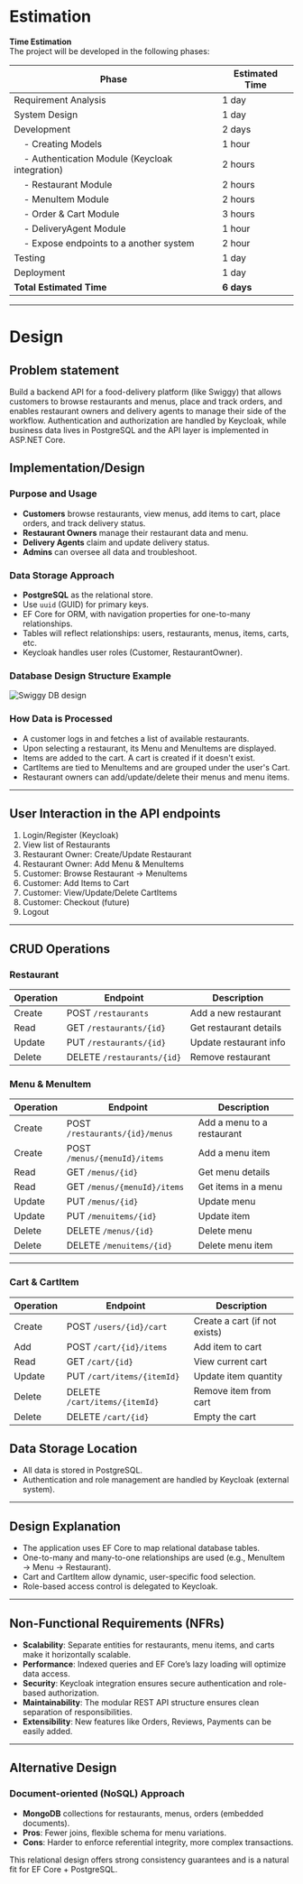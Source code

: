 # Estimation

**Time Estimation**  
The project will be developed in the following phases:

| Phase                              | Estimated Time  |
|------------------------------------|-----------------|
| Requirement Analysis               | 1 day           |
| System Design                      | 1 day           |
| Development                        | 2 days          |
| &nbsp;&nbsp;&nbsp;&nbsp;- Creating Models                  | 1 hour          |
| &nbsp;&nbsp;&nbsp;&nbsp;- Authentication Module (Keycloak integration) | 2 hours         |
| &nbsp;&nbsp;&nbsp;&nbsp;- Restaurant Module                  | 2 hours         |
| &nbsp;&nbsp;&nbsp;&nbsp;- MenuItem Module                    | 2 hours         |
| &nbsp;&nbsp;&nbsp;&nbsp;- Order & Cart Module               | 3 hours         |
| &nbsp;&nbsp;&nbsp;&nbsp;- DeliveryAgent Module              | 1 hour          |
| &nbsp;&nbsp;&nbsp;&nbsp;- Expose endpoints to a another system    | 2 hour          |
| Testing                            | 1 day           |
| Deployment                         | 1 day           |
| **Total Estimated Time**           | **6 days**      |

---

# Design

## Problem statement
Build a backend API for a food-delivery platform (like Swiggy) that allows customers to browse restaurants and menus, place and track orders, and enables restaurant owners and delivery agents to manage their side of the workflow. Authentication and authorization are handled by Keycloak, while business data lives in PostgreSQL and the API layer is implemented in ASP.NET Core.

## Implementation/Design

### Purpose and Usage
- **Customers** browse restaurants, view menus, add items to cart, place orders, and track delivery status.  
- **Restaurant Owners** manage their restaurant data and menu.  
- **Delivery Agents** claim and update delivery status.  
- **Admins** can oversee all data and troubleshoot.  

### Data Storage Approach
- **PostgreSQL** as the relational store.  
- Use `uuid` (GUID) for primary keys.  
- EF Core for ORM, with navigation properties for one-to-many relationships.
- Tables will reflect relationships: users, restaurants, menus, items, carts, etc.
- Keycloak handles user roles (Customer, RestaurantOwner).

### Database Design Structure Example


![Swiggy DB design](https://github.com/user-attachments/assets/4113b1ea-ba19-410e-98b1-1a3806ef35e5)


### How Data is Processed
- A customer logs in and fetches a list of available restaurants.
- Upon selecting a restaurant, its Menu and MenuItems are displayed.
- Items are added to the cart. A cart is created if it doesn't exist.
- CartItems are tied to MenuItems and are grouped under the user's Cart.
- Restaurant owners can add/update/delete their menus and menu items.

---

## User Interaction in the API endpoints

1. Login/Register (Keycloak)
2. View list of Restaurants
3. Restaurant Owner: Create/Update Restaurant
4. Restaurant Owner: Add Menu & MenuItems
5. Customer: Browse Restaurant → MenuItems
6. Customer: Add Items to Cart
7. Customer: View/Update/Delete CartItems
8. Customer: Checkout (future)
9. Logout

---

## CRUD Operations

### Restaurant
| Operation | Endpoint                    | Description                  |
|-----------|-----------------------------|------------------------------|
| Create    | POST `/restaurants`         | Add a new restaurant         |
| Read      | GET `/restaurants/{id}`     | Get restaurant details       |
| Update    | PUT `/restaurants/{id}`     | Update restaurant info       |
| Delete    | DELETE `/restaurants/{id}`  | Remove restaurant            |

### Menu & MenuItem
| Operation | Endpoint                              | Description                       |
|-----------|----------------------------------------|-----------------------------------|
| Create    | POST `/restaurants/{id}/menus`         | Add a menu to a restaurant        |
| Create    | POST `/menus/{menuId}/items`           | Add a menu item                   |
| Read      | GET `/menus/{id}`                      | Get menu details                  |
| Read      | GET `/menus/{menuId}/items`            | Get items in a menu               |
| Update    | PUT `/menus/{id}`                      | Update menu                       |
| Update    | PUT `/menuitems/{id}`                  | Update item                       |
| Delete    | DELETE `/menus/{id}`                   | Delete menu                       |
| Delete    | DELETE `/menuitems/{id}`               | Delete menu item                  |
---

### Cart & CartItem
| Operation | Endpoint                                | Description                         |
|-----------|------------------------------------------|-------------------------------------|
| Create    | POST `/users/{id}/cart`                  | Create a cart (if not exists)       |
| Add       | POST `/cart/{id}/items`                  | Add item to cart                    |
| Read      | GET `/cart/{id}`                         | View current cart                   |
| Update    | PUT `/cart/items/{itemId}`               | Update item quantity                |
| Delete    | DELETE `/cart/items/{itemId}`            | Remove item from cart               |
| Delete    | DELETE `/cart/{id}`                      | Empty the cart                      |

## Data Storage Location

- All data is stored in PostgreSQL.
- Authentication and role management are handled by Keycloak (external system).

---

## Design Explanation
- The application uses EF Core to map relational database tables.
- One-to-many and many-to-one relationships are used (e.g., MenuItem → Menu → Restaurant).
- Cart and CartItem allow dynamic, user-specific food selection.
- Role-based access control is delegated to Keycloak.

---

## Non-Functional Requirements (NFRs)
- **Scalability**: Separate entities for restaurants, menu items, and carts make it horizontally scalable.
- **Performance**: Indexed queries and EF Core’s lazy loading will optimize data access.
- **Security**: Keycloak integration ensures secure authentication and role-based authorization.
- **Maintainability**: The modular REST API structure ensures clean separation of responsibilities.
- **Extensibility**: New features like Orders, Reviews, Payments can be easily added.

---

## Alternative Design

### Document-oriented (NoSQL) Approach
- **MongoDB** collections for restaurants, menus, orders (embedded documents).  
- **Pros**: Fewer joins, flexible schema for menu variations.  
- **Cons**: Harder to enforce referential integrity, more complex transactions.  

This relational design offers strong consistency guarantees and is a natural fit for EF Core + PostgreSQL.
